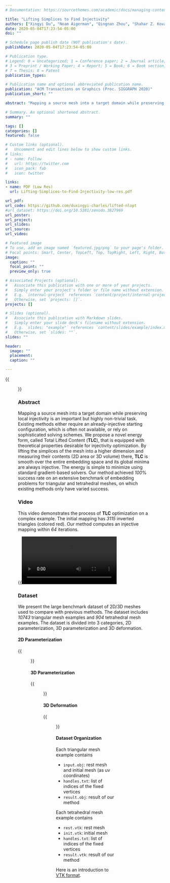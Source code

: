 ```yaml
---
# Documentation: https://sourcethemes.com/academic/docs/managing-content/

title: "Lifting Simplices to Find Injectivity"
authors: ["Xingyi Du", "Noam Aigerman", "Qingnan Zhou", "Shahar Z. Kovalsky", "Yajie Yan", "Danny M. Kaufman", "Tao Ju"]
date: 2020-05-04T17:23:54-05:00
doi: ""

# Schedule page publish date (NOT publication's date).
publishDate: 2020-05-04T17:23:54-05:00

# Publication type.
# Legend: 0 = Uncategorized; 1 = Conference paper; 2 = Journal article;
# 3 = Preprint / Working Paper; 4 = Report; 5 = Book; 6 = Book section;
# 7 = Thesis; 8 = Patent
publication_types: 

# Publication name and optional abbreviated publication name.
publication: "ACM Transactions on Graphics (Proc. SIGGRAPH 2020)"
publication_short: ""

abstract: "Mapping a source mesh into a target domain while preserving local injectivity is an important but highly non-trivial task. Existing methods either require an already-injective starting configuration, which is often not available, or rely on sophisticated solving schemes. We propose a novel energy form, called Total Lifted Content (TLC), that is equipped with theoretical properties desirable for injectivity optimization. By lifting the simplices of the mesh into a higher dimension and measuring their contents (2D area or 3D volume) there, TLC is smooth over the entire embedding space and its global minima are always injective. The energy is simple to minimize using standard gradient-based solvers. Our method achieved 100% success rate on an extensive benchmark of embedding problems for triangular and tetrahedral meshes, on which existing methods only have varied success."

# Summary. An optional shortened abstract.
summary: ""

tags: []
categories: []
featured: false

# Custom links (optional).
#   Uncomment and edit lines below to show custom links.
# links:
# - name: Follow
#   url: https://twitter.com
#   icon_pack: fab
#   icon: twitter

links:
- name: PDF (Low Res)
  url: Lifting-Simplices-to-Find-Injectivity-low-res.pdf

url_pdf:
url_code: https://github.com/duxingyi-charles/lifted-nlopt
#url_dataset: https://doi.org/10.5281/zenodo.3827969
url_poster:
url_project:
url_slides:
url_source:
url_video:

# Featured image
# To use, add an image named `featured.jpg/png` to your page's folder.
# Focal points: Smart, Center, TopLeft, Top, TopRight, Left, Right, BottomLeft, Bottom, BottomRight.
image:
  caption: ""
  focal_point: ""
  preview_only: true

# Associated Projects (optional).
#   Associate this publication with one or more of your projects.
#   Simply enter your project's folder or file name without extension.
#   E.g. `internal-project` references `content/project/internal-project/index.md`.
#   Otherwise, set `projects: []`.
projects: []

# Slides (optional).
#   Associate this publication with Markdown slides.
#   Simply enter your slide deck's filename without extension.
#   E.g. `slides: "example"` references `content/slides/example/index.md`.
#   Otherwise, set `slides: ""`.
slides: ""

header:
  image: ""
  placement: 
  caption: ""

---
```


{{<figure alt="fig1" src="/img/TLC/fig1.png" title="Figure 1. Injectively mapping a complex surface mesh (Lucy, 48K vertices) to a non-convex boundary (letter “G”, with zoom-ins), on the left, and mapping a tetrahedral mesh (Armadillo, 6K vertices) to a highly deformed target surface, on the right, as a result of minimizing our novel energy. These two examples are part of our new benchmark data set.">}}

### **Abstract**

Mapping a source mesh into a target domain while preserving local injectivity is an important but highly non-trivial task. Existing methods either require an already-injective starting configuration, which is often not available, or rely on sophisticated solving schemes. We propose a novel energy form, called Total Lifted Content (**TLC**), that is equipped with theoretical properties desirable for injectivity optimization. By lifting the simplices of the mesh into a higher dimension and measuring their contents (2D area or 3D volume) there, **TLC** is smooth over the entire embedding space and its global minima are always injective. The energy is simple to minimize using standard gradient-based solvers. Our method achieved _100_% success rate on an extensive benchmark of embedding problems for triangular and tetrahedral meshes, on which existing methods only have varied success.

### **Video**

This video demonstrates the process of **TLC** optimization on a complex example. The initial mapping has _3115_ inverted triangles (colored red). Our method computes an injective mapping within _64_ iterations. 

{{<video src="lucy_G.mp4" controls="yes" >}}

### **Dataset**

We present the large benchmark dataset of 2D/3D meshes used to compare with previous methods. The dataset includes _10743_ triangular mesh examples and _904_ tetrahedral mesh examples. The dataset is divided into 3 categories, 2D parameterization, 3D parameterization and 3D deformation.

#### 2D Parameterization

{{<figure alt="2D Parameterization" src="/img/TLC/2D-Param.png" title="Figure 2. Four examples in the 2D parameterization category derived from [Liu et al. 2018], where methods FF and LBD failed to find injective embeddings. Inverted triangles are colored in red, and the numbers of inversion are marked in red.">}}

#### 3D Parameterization

{{<figure alt="3D Parameterization" src="/img/TLC/3D-Param.png" title="Figure 3. Three examples from the 3D parameterization category, each mapping a rest tetrahedral mesh into a sphere (top), smooth surface (middle), and a polycube (bottom). Each example is a failure case for one of the three methods, FF, LBD and SA. Inverted tetrahedra are colored in red, and the numbers of inversion are marked in red.">}}

#### 3D Deformation

{{<figure alt="3D Deformation" src="/img/TLC/3D-Deform.png" title="Figure 4. Three examples in the 3D deformation category (a twisting armadillo) where FF, SA and LBD all failed to reach injectivity. The graph in the top-right shows the number of inverted tetrahedra for each of the 600+ frames of the deformation sequence (ellipses indicate the frames from which the three examples were taken).">}}

#### Dataset Organization

Each triangular mesh example contains
- `input.obj`: rest mesh and initial mesh (as uv coordinates)
- `handles.txt`: list of indices of the fixed vertices
- `result.obj`: result of our method

Each tetrahedral mesh example contains
- `rest.vtk`: rest mesh
- `init.vtk`: initial mesh
- `handles.txt`: list of indices of the fixed vertices
- `result.vtk`: result of our method

Here is an introduction to [VTK format](https://lorensen.github.io/VTKExamples/site/VTKFileFormats/).



<!-- [`Download Dataset`](https://doi.org/10.5281/zenodo.3827969) -->




<!-- ### **Acknowledgments**

This work is supported in part by NSF grant RI-1618685, NIH grant U2C CA233303-1, and Simons Math+X Investigators Award 400837. We would like to thank authors of several papers for providing code, data, and help with comparisons, and especially Hanxiao Shen, Ofir Weber, Alon Bright, Zohar Levi, and Xiao-Ming Fu. -->
